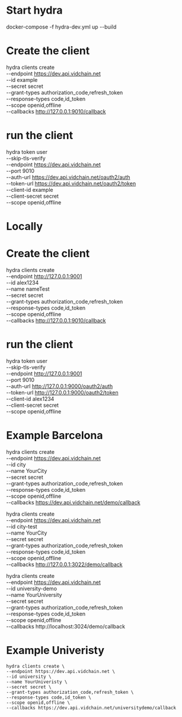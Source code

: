 # Start hydra
docker-compose -f hydra-dev.yml up --build

 # Create the client
 hydra clients create \
    --endpoint https://dev.api.vidchain.net \
    --id example \
    --secret secret \
    --grant-types authorization_code,refresh_token \
    --response-types code,id_token \
    --scope openid,offline \
    --callbacks http://127.0.0.1:9010/callback

# run the client
hydra token user \
    --skip-tls-verify \
    --endpoint https://dev.api.vidchain.net \
    --port 9010 \
    --auth-url https://dev.api.vidchain.net/oauth2/auth \
    --token-url https://dev.api.vidchain.net/oauth2/token \
    --client-id example \
    --client-secret secret \
    --scope openid,offline

 # Locally
 # Create the client
 hydra clients create \
    --endpoint http://127.0.0.1:9001 \
    --id alex1234 \
    --name nameTest \
    --secret secret \
    --grant-types authorization_code,refresh_token \
    --response-types code,id_token \
    --scope openid,offline \
    --callbacks http://127.0.0.1:9010/callback

# run the client
hydra token user \
    --skip-tls-verify \
    --endpoint http://127.0.0.1:9001 \
    --port 9010 \
    --auth-url http://127.0.0.1:9000/oauth2/auth \
    --token-url http://127.0.0.1:9000/oauth2/token \
    --client-id alex1234 \
    --client-secret secret \
    --scope openid,offline

# Example Barcelona
hydra clients create \
    --endpoint https://dev.api.vidchain.net \
    --id city \
    --name YourCity \
    --secret secret \
    --grant-types authorization_code,refresh_token \
    --response-types code,id_token \
    --scope openid,offline \
    --callbacks https://dev.api.vidchain.net/demo/callback

hydra clients create \
    --endpoint https://dev.api.vidchain.net \
    --id city-test \
    --name YourCity \
    --secret secret \
    --grant-types authorization_code,refresh_token \
    --response-types code,id_token \
    --scope openid,offline \
    --callbacks http://127.0.0.1:3022/demo/callback


hydra clients create \
    --endpoint https://dev.api.vidchain.net \
    --id university-demo \
    --name YourUniversity \
    --secret secret \
    --grant-types authorization_code,refresh_token \
    --response-types code,id_token \
    --scope openid,offline \
    --callbacks http://localhost:3024/demo/callback
# Example Univeristy
    hydra clients create \
    --endpoint https://dev.api.vidchain.net \
    --id university \
    --name YourUniveristy \
    --secret secret \
    --grant-types authorization_code,refresh_token \
    --response-types code,id_token \
    --scope openid,offline \
    --callbacks https://dev.api.vidchain.net/universitydemo/callback





